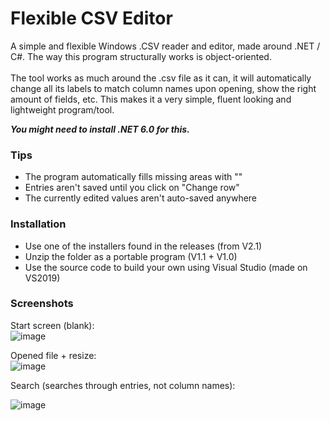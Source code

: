 # Flexible CSV Editor
A simple and flexible Windows .CSV reader and editor, made around .NET / C#. The way this program structurally works is object-oriented.
<br/><br/>
The tool works as much around the .csv file as it can, it will automatically change all its labels to match column names upon opening, show the right amount of fields, etc.
This makes it a very simple, fluent looking and lightweight program/tool.

***You might need to install .NET 6.0 for this.***


### Tips
- The program automatically fills missing areas with ""
- Entries aren't saved until you click on "Change row"
- The currently edited values aren't auto-saved anywhere


### Installation
- Use one of the installers found in the releases (from V2.1)
- Unzip the folder as a portable program (V1.1 + V1.0)
- Use the source code to build your own using Visual Studio (made on VS2019)

  
### Screenshots
Start screen (blank):\
![image](https://github.com/MikevanBreePXL/FlexibleCSVE/assets/116728978/d241ddeb-3664-40dc-ba92-c01c7307eb0f)

Opened file + resize:\
![image](https://github.com/MikevanBreePXL/FlexibleCSVE/assets/116728978/ad70e9ec-6212-45b2-9e32-71a9c241689e)

Search (searches through entries, not column names):

![image](https://github.com/MikevanBreePXL/FlexibleCSVE/assets/116728978/23205bb6-ad68-4e9a-ae03-b4cd0615f9b7)
